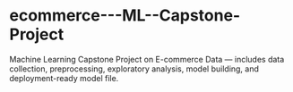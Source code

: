 # ecommerce---ML--Capstone-Project
Machine Learning Capstone Project on E-commerce Data — includes data collection, preprocessing, exploratory analysis, model building, and deployment-ready model file.
